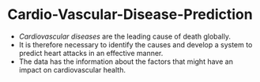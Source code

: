 # Cardio-Vascular-Disease-Prediction

- *Cardiovascular diseases* are the leading cause of death globally.
- It is therefore necessary to identify the causes and develop a system to predict heart attacks in an effective manner.
 - The data has the information about the factors that might have an impact on cardiovascular health.
